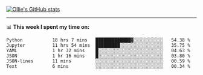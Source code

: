 <!--
**icedpanda/icedpanda** is a ✨ _special_ ✨ repository because its `README.md` (this file) appears on your GitHub profile.

Here are some ideas to get you started:

- 🔭 I’m currently working on ...
- 🌱 I’m currently learning ...
- 👯 I’m looking to collaborate on ...
- 🤔 I’m looking for help with ...
- 💬 Ask me about ...
- 📫 How to reach me: ...
- 😄 Pronouns: ...
- ⚡ Fun fact: ...
-->
[![Ollie's GitHub stats](https://github-readme-stats-icedpanda.vercel.app/api?username=icedpanda&count_private=true&show_icons=true)](https://github.com/icedpanda)

---
📊 **This week I spent my time on:**
<!--START_SECTION:waka-->

```text
Python           18 hrs 7 mins   █████████████▓░░░░░░░░░░░   54.38 %
Jupyter          11 hrs 54 mins  █████████░░░░░░░░░░░░░░░░   35.75 %
YAML             1 hr 32 mins    █░░░░░░░░░░░░░░░░░░░░░░░░   04.63 %
JSON             1 hr 16 mins    █░░░░░░░░░░░░░░░░░░░░░░░░   03.80 %
JSON-lines       11 mins         ░░░░░░░░░░░░░░░░░░░░░░░░░   00.59 %
Text             6 mins          ░░░░░░░░░░░░░░░░░░░░░░░░░   00.34 %
```

<!--END_SECTION:waka-->
